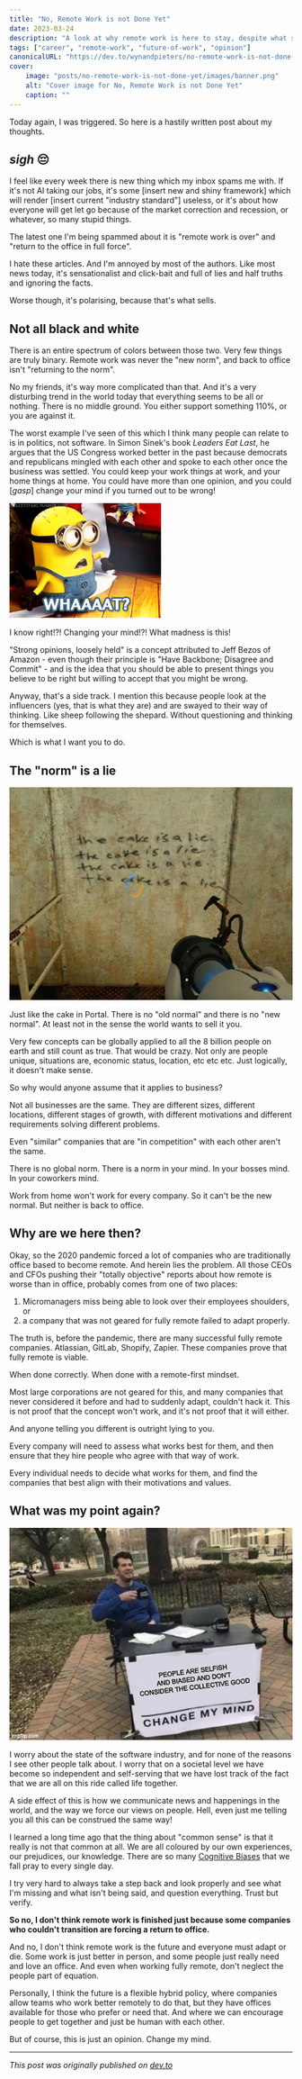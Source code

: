 ```yaml
---
title: "No, Remote Work is not Done Yet"
date: 2023-03-24
description: "A look at why remote work is here to stay, despite what some executives might want you to believe"
tags: ["career", "remote-work", "future-of-work", "opinion"]
canonicalURL: "https://dev.to/wynandpieters/no-remote-work-is-not-done-yet-59d0"
cover:
    image: "posts/no-remote-work-is-not-done-yet/images/banner.png"
    alt: "Cover image for No, Remote Work is not Done Yet"
    caption: ""
---
```


Today again, I was triggered. So here is a hastily written post about my thoughts.

## _sigh_ 😔

I feel like every week there is new thing which my inbox spams me with. If it's not AI taking our jobs, it's some [insert new and shiny framework] which will render [insert current "industry standard"] useless, or it's about how everyone will get let go because of the market correction and recession, or whatever, so many stupid things.

The latest one I'm being spammed about it is "remote work is over" and "return to the office in full force".

I hate these articles. And I'm annoyed by most of the authors. Like most news today, it's sensationalist and click-bait and full of lies and half truths and ignoring the facts.

Worse though, it's polarising, because that's what sells.

## Not all black and white

There is an entire spectrum of colors between those two. Very few things are truly binary. Remote work was never the "new norm", and back to office isn't "returning to the norm".

No my friends, it's way more complicated than that. And it's a very disturbing trend in the world today that everything seems to be all or nothing. There is no middle ground. You either support something 110%, or you are against it.

The worst example I've seen of this which I think many people can relate to is in politics, not software. In Simon Sinek's book _Leaders Eat Last_, he argues that the US Congress worked better in the past because democrats and republicans mingled with each other and spoke to each other once the business was settled. You could keep your work things at work, and your home things at home. You could have more than one opinion, and you could [*gasp*] change your mind if you turned out to be wrong!

![Suprised Minion "WHAT!"](images/4yv60wvfjmprazh9loqh.gif)

I know right!?! Changing your mind!?! What madness is this!

"Strong opinions, loosely held" is a concept attributed to Jeff Bezos of Amazon - even though their principle is "Have Backbone; Disagree and Commit" - and is the idea that you should be able to present things you believe to be right but willing to accept that you might be wrong.

Anyway, that's a side track. I mention this because people look at the influencers (yes, that is what they are) and are swayed to their way of thinking. Like sheep following the shepard. Without questioning and thinking for themselves.

Which is what I want you to do.

## The "norm" is a lie

![cake is a lie portal screenshot](images/0jhavmomv3i42aaqhy4v.jpg)

Just like the cake in Portal. There is no "old normal" and there is no "new normal". At least not in the sense the world wants to sell it you.

Very few concepts can be globally applied to all the 8 billion people on earth and still count as true. That would be crazy. Not only are people unique, situations are, economic status, location, etc etc etc. Just logically, it doesn't make sense.

So why would anyone assume that it applies to business?

Not all businesses are the same. They are different sizes, different locations, different stages of growth, with different motivations and different requirements solving different problems.

Even "similar" companies that are "in competition" with each other aren't the same.

There is no global norm. There is a norm in your mind. In your bosses mind. In your coworkers mind.

Work from home won't work for every company. So it can't be the new normal. But neither is back to office.

## Why are we here then?

Okay, so the 2020 pandemic forced a lot of companies who are traditionally office based to become remote. And herein lies the problem. All those CEOs and CFOs pushing their "totally objective" reports about how remote is worse than in office, probably comes from one of two places:

1. Micromanagers miss being able to look over their employees shoulders, or
2. a company that was not geared for fully remote failed to adapt properly.

The truth is, before the pandemic, there are many successful fully remote companies. Atlassian, GitLab, Shopify, Zapier. These companies prove that fully remote is viable.

When done correctly. When done with a remote-first mindset.

Most large corporations are not geared for this, and many companies that never considered it before and had to suddenly adapt, couldn't hack it. This is not proof that the concept won't work, and it's not proof that it will either.

And anyone telling you different is outright lying to you.

Every company will need to assess what works best for them, and then ensure that they hire people who agree with that way of work.

Every individual needs to decide what works for them, and find the companies that best align with their motivations and values.

## What was my point again?

![change my mind meme - people are selfish](images/nn28ulwoq5381950qj1k.jpeg)
 
I worry about the state of the software industry, and for none of the reasons I see other people talk about. I worry that on a societal level we have become so independent and self-serving that we have lost track of the fact that we are all on this ride called life together.

A side effect of this is how we communicate news and happenings in the world, and the way we force our views on people. Hell, even just me telling you all this can be construed the same way!

I learned a long time ago that the thing about "common sense" is that it really is not that common at all. We are all coloured by our own experiences, our prejudices, our knowledge. There are so many [Cognitive Biases](https://thedecisionlab.com/biases-index) that we fall pray to every single day.

I try very hard to always take a step back and look properly and see what I'm missing and what isn't being said, and question everything. Trust but verify.

**So no, I don't think remote work is finished just because some companies who couldn't transition are forcing a return to office.**

And no, I don't think remote work is the future and everyone must adapt or die. Some work is just better in person, and some people just really need and love an office. And even when working fully remote, don't neglect the people part of equation.

Personally, I think the future is a flexible hybrid policy, where companies allow teams who work better remotely to do that, but they have offices available for those who prefer or need that. And where we can encourage people to get together and just be human with each other.

But of course, this is just an opinion. Change my mind.

---
*This post was originally published on [dev.to](https://dev.to/wynandpieters/no-remote-work-is-not-done-yet-59d0)* 